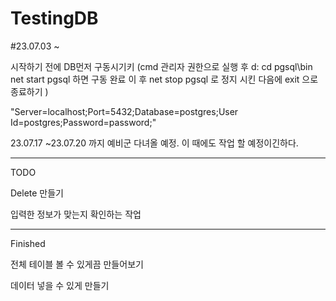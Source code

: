 # TestingDB

#23.07.03 ~ 

시작하기 전에 DB먼저 구동시기키
(cmd 관리자 권한으로 실행 후 
  d: 
  cd pgsql\bin
  net start pgsql
  하면 구동 완료
  이 후 net stop pgsql 로 정지 시킨 다음에
  exit 으로 종료하기
)

"Server=localhost;Port=5432;Database=postgres;User Id=postgres;Password=password;"

23.07.17 ~23.07.20 까지 예비군 다녀올 예정.
이 때에도 작업 할 예정이긴하다.

------------------------------------------------------------------------------------
TODO

Delete 만들기

입력한 정보가 맞는지 확인하는 작업

-------------------------------------------------------------------------------------
Finished

전체 테이블 볼 수 있게끔 만들어보기

데이터 넣을 수 있게 만들기
